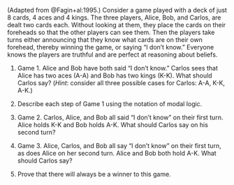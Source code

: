

(Adapted from @Fagin+al:1995.) Consider a game played
with a deck of just 8 cards, 4 aces and 4 kings. The three players,
Alice, Bob, and Carlos, are dealt two cards each. Without looking at
them, they place the cards on their foreheads so that the other players
can see them. Then the players take turns either announcing that they
know what cards are on their own forehead, thereby winning the game, or
saying “I don’t know.” Everyone knows the players are truthful and are
perfect at reasoning about beliefs.<br>

1.  Game 1. Alice and Bob have both said “I don’t know.” Carlos sees
    that Alice has two aces (A-A) and Bob has two kings (K-K). What
    should Carlos say? (<i>Hint</i>: consider all three possible
    cases for Carlos: A-A, K-K, A-K.)<br>

2.  Describe each step of Game 1 using the notation of modal logic.<br>

3.  Game 2. Carlos, Alice, and Bob all said “I don’t know” on their
    first turn. Alice holds K-K and Bob holds A-K. What should Carlos
    say on his second turn?<br>

4.  Game 3. Alice, Carlos, and Bob all say “I don’t know” on their first
    turn, as does Alice on her second turn. Alice and Bob both hold A-K.
    What should Carlos say?<br>

5.  Prove that there will always be a winner to this game.<br>

